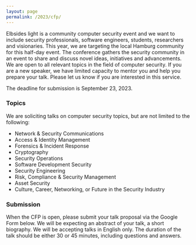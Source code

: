 ```yaml
---
layout: page
permalink: /2023/cfp/
---
```


Elbsides light is a community computer security event and we want to include security professionals, software engineers, students, researchers and visionaries. This year, we are targeting the local Hamburg community for this half-day event. The conference gathers the security community in an event to share and discuss novel ideas, initiatives and advancements. We are open to all relevant topics in the field of computer security. If you are a new speaker, we have limited capacity to mentor you and help you prepare your talk. Please let us know if you are interested in this service.

The deadline for submission is September 23, 2023.

### Topics

We are soliciting talks on computer security topics, but are not limited to the following:

* Network & Security Communications
* Access & Identity Management
* Forensics & Incident Response
* Cryptography
* Security Operations
* Software Development Security
* Security Engineering
* Risk, Compliance & Security Management
* Asset Security
* Culture, Career, Networking, or Future in the Security Industry

### Submission

When the CFP is open, please submit your talk proposal via the Google Form below. We will be expecting an abstract of your talk, a short biography. We will be accepting talks in English only. The duration of the talk should be either 30 or 45 minutes, including questions and answers.
